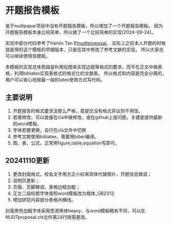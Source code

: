 
# 开题报告模板

鉴于nudtpapar项目中没有开题报告模板，所以增加了一个开题报告模板。
因为开题报告模板本身比较简单，所以做了一个比较简单的实现(2024-09-24)。

实现中部分代码参考了Hanlin Tan 的[nudtproposal](https://github.com/TomHeaven/nudtproposal)。
实际上之前本人开题的时候就是用的这个模板的早期版本，只是在其中修改了参考文献的实现，
所以大家也可以继续使用该模板。

本模板的实现总体思路是利用绘图来实现边框等格式的要求，而不在正文中做表格，利用biblatex实现表格式的格式化的文献表。
所以格式和内容是完全分离的，用户可以安心地按最一般的latex使用方式写代码。

## 主要说明

1. 开题报告的格式要求没那么严格，若提交没有格式异议则不用改。
2. 若需修改，可以直接在cls中做修改，或在github上提问题，关键是提供最新的word模板。
3. 字体若要更换，自行在cls文件中切换
4. 参考文献使用biblatex，需要用biber编译。
5. 图、表、公式，正常用figure,table,equation写即可。

## 20241110更新
1. 更改封面格式，校名文字用方正小标宋简体代替图片，开题信息微调；
2. 说明页更新；
3. 页眉、页脚微调，表格边框加粗；
4. 正文二级标题字体按照word模板改为楷体_GB2312;
5. 增加研究内容部分表格内横线。

封面黑色加粗字体采用思源黑体heavy，与word模板略有不同，可以在NUDTproposal.cls文件第24行按需更改。

